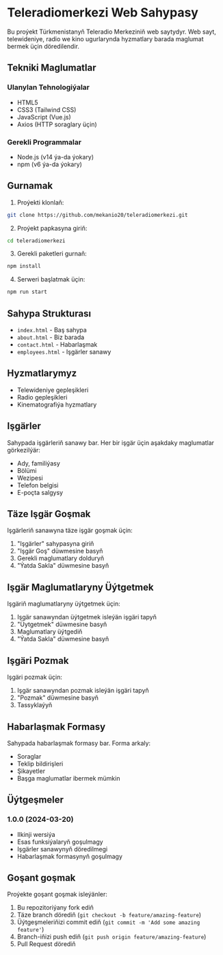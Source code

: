 # Teleradiomerkezi Web Sahypasy

Bu proýekt Türkmenistanyň Teleradio Merkeziniň web saytydyr. Web sayt, telewideniye, radio we kino ugurlarynda hyzmatlary barada maglumat bermek üçin döredilendir.

## Tekniki Maglumatlar

### Ulanylan Tehnologiýalar
- HTML5
- CSS3 (Tailwind CSS)
- JavaScript (Vue.js)
- Axios (HTTP soraglary üçin)

### Gerekli Programmalar
- Node.js (v14 ýa-da ýokary)
- npm (v6 ýa-da ýokary)

## Gurnamak

1. Proýekti klonlaň:
```bash
git clone https://github.com/mekanio20/teleradiomerkezi.git
```

2. Proýekt papkasyna giriň:
```bash
cd teleradiomerkezi
```

3. Gerekli paketleri gurnaň:
```bash
npm install
```

4. Serweri başlatmak üçin:
```bash
npm run start
```

## Sahypa Strukturası

- `index.html` - Baş sahypa
- `about.html` - Biz barada
- `contact.html` - Habarlaşmak
- `employees.html` - Işgärler sanawy

## Hyzmatlarymyz

- Telewideniye gepleşikleri
- Radio gepleşikleri
- Kinematografiýa hyzmatlary

## Işgärler

Sahypada işgärleriň sanawy bar. Her bir işgär üçin aşakdaky maglumatlar görkezilýär:
- Ady, familiýasy
- Bölümi
- Wezipesi
- Telefon belgisi
- E-poçta salgysy

## Täze Işgär Goşmak

Işgärleriň sanawyna täze işgär goşmak üçin:
1. "Işgärler" sahypasyna giriň
2. "Işgär Goş" düwmesine basyň
3. Gerekli maglumatlary dolduryň
4. "Ýatda Sakla" düwmesine basyň

## Işgär Maglumatlaryny Üýtgetmek

Işgäriň maglumatlaryny üýtgetmek üçin:
1. Işgär sanawyndan üýtgetmek isleýän işgäri tapyň
2. "Üytgetmek" düwmesine basyň
3. Maglumatlary üýtgediň
4. "Ýatda Sakla" düwmesine basyň

## Işgäri Pozmak

Işgäri pozmak üçin:
1. Işgär sanawyndan pozmak isleýän işgäri tapyň
2. "Pozmak" düwmesine basyň
3. Tassyklaýyň

## Habarlaşmak Formasy

Sahypada habarlaşmak formasy bar. Forma arkaly:
- Soraglar
- Teklip bildirişleri
- Şikayetler
- Başga maglumatlar ibermek mümkin

## Üýtgeşmeler

### 1.0.0 (2024-03-20)
- Ilkinji wersiýa
- Esas funksiýalaryň goşulmagy
- Işgärler sanawynyň döredilmegi
- Habarlaşmak formasynyň goşulmagy

## Goşant goşmak

Proýekte goşant goşmak isleýänler:
1. Bu repozitoriýany fork ediň
2. Täze branch dörediň (`git checkout -b feature/amazing-feature`)
3. Üýtgeşmeleriňizi commit ediň (`git commit -m 'Add some amazing feature'`)
4. Branch-iňizi push ediň (`git push origin feature/amazing-feature`)
5. Pull Request dörediň
